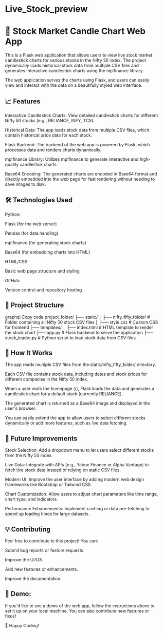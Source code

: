 # Live_Stock_preview



<h1>🚀 Stock Market Candle Chart Web App</h1>

This is a Flask web application that allows users to view live stock market candlestick charts for various stocks in the Nifty 50 index. The project dynamically loads historical stock data from multiple CSV files and generates interactive candlestick charts using the mplfinance library.

The web application serves the charts using Flask, and users can easily view and interact with the data on a beautifully styled web interface.

<h2>📈 Features</h2>
Interactive Candlestick Charts: View detailed candlestick charts for different Nifty 50 stocks (e.g., RELIANCE, INFY, TCS).

Historical Data: The app loads stock data from multiple CSV files, which contain historical price data for each stock.

Flask Backend: The backend of the web app is powered by Flask, which processes data and renders charts dynamically.

mplfinance Library: Utilizes mplfinance to generate interactive and high-quality candlestick charts.

Base64 Encoding: The generated charts are encoded in Base64 format and directly embedded into the web page for fast rendering without needing to save images to disk.

<h2>🛠 Technologies Used</h2>
Python:

<bold>Flask</bold> (for the web server)

Pandas (for data handling)

mplfinance (for generating stock charts)

Base64 (for embedding charts into HTML)

HTML/CSS:

Basic web page structure and styling

GitHub:

Version control and repository hosting

<h2>📂 Project Structure</h2>
graphql
Copy code
project_folder/
├── static/
│   ├── nifty_fifty_folder/   # Folder containing all Nifty 50 stock CSV files
│   ├── style.css             # Custom CSS for frontend
├── templates/
│   ├── index.html            # HTML template to render the stock chart
├── app.py                    # Flask backend to serve the application
├── stock_loader.py           # Python script to load stock data from CSV files


<h2>🔧 How It Works</h2>
The app reads multiple CSV files from the static/nifty_fifty_folder/ directory.

Each CSV file contains stock data, including dates and stock prices for different companies in the Nifty 50 index.

When a user visits the homepage (/), Flask loads the data and generates a candlestick chart for a default stock (currently RELIANCE).

The generated chart is returned as a Base64 image and displayed in the user's browser.

You can easily extend the app to allow users to select different stocks dynamically or add more features, such as live data fetching.

<h2>🚧 Future Improvements</h2>
Stock Selection: Add a dropdown menu to let users select different stocks from the Nifty 50 index.

Live Data: Integrate with APIs (e.g., Yahoo Finance or Alpha Vantage) to fetch live stock data instead of relying on static CSV files.

Modern UI: Improve the user interface by adding modern web design frameworks like Bootstrap or Tailwind CSS.

Chart Customization: Allow users to adjust chart parameters like time range, chart type, and indicators.

Performance Enhancements: Implement caching or data pre-fetching to speed up loading times for large datasets.

<h2>💡 Contributing</h2>
Feel free to contribute to this project! You can:

Submit bug reports or feature requests.

Improve the UI/UX.

Add new features or enhancements.

Improve the documentation.

<h2>🚀 Demo:</h2>
If you'd like to see a demo of the web app, follow the instructions above to set it up on your local machine. You can also contribute new features or fixes!

🙌 Happy Coding!

